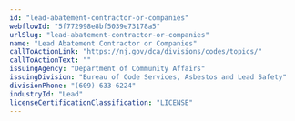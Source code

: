 ```yaml
---
id: "lead-abatement-contractor-or-companies"
webflowId: "5f772998e8bf5039e73178a5"
urlSlug: "lead-abatement-contractor-or-companies"
name: "Lead Abatement Contractor or Companies"
callToActionLink: "https://nj.gov/dca/divisions/codes/topics/"
callToActionText: ""
issuingAgency: "Department of Community Affairs"
issuingDivision: "Bureau of Code Services, Asbestos and Lead Safety"
divisionPhone: "(609) 633-6224"
industryId: "Lead"
licenseCertificationClassification: "LICENSE"
---
```

